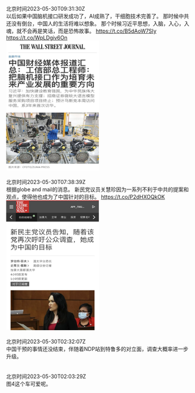 北京时间2023-05-30T09:31:30Z<br>以后如果中国脑机接口研发成功了，AI成熟了，干细胞技术完善了。
那时候中共还没有倒台，中国人的生活将难以想象。
那个时候习近平思想，入脑，入心，入魂，就不会再是笑话，而是恐怖故事。 https://t.co/B5dAoW7SIy https://t.co/WpLDgiv6On<br><img src='/temp/image/2023/u-Month-5/1663357435426504704_0.jpg' width='250' height='350'><br><br>北京时间2023-05-30T07:38:39Z<br>根据globe and mail的消息。
新民党议员关慧珍因为一系列不利于中共的提案和观点，使得他也成为了中国针对的目标。 https://t.co/P2dHXOQkOK<br><img src='/temp/image/2023/u-Month-5/1663329035701858305_0.jpg' width='250' height='350'><br><br>北京时间2023-05-30T02:32:07Z<br>中国干预的事情还没结束，伴随着NDP站到特鲁多的对立面，调查大概率进一步升级。<br><br><br>北京时间2023-05-30T02:03:29Z<br>图4这个车可爱呢。<br><br><br>
